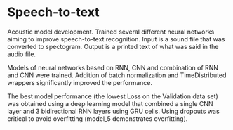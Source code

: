 # Speech-to-text
Acoustic model development.
Trained several different neural networks aiming to improve speech-to-text recognition.
Input is a sound file that was converted to spectogram.
Output is a printed text of what was said in the audio file.

Models of neural networks based on RNN, CNN and combination of RNN and CNN were trained.
Addition of batch normalization and TimeDistributed wrappers significantly improved the performance.

The best model performance (the lowest Loss on the Validation data set) was obtained using a deep learning model that combined a single CNN layer and 3 bidirectional RNN layers using GRU cells. Using dropouts was critical to avoid overfitting (model_5 demonstrates overfitting).
